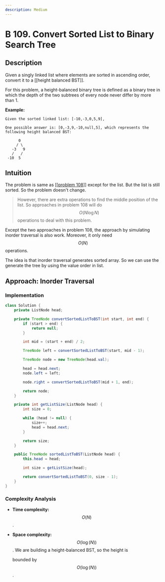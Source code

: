 ```yaml
---
description: Medium
---
```


# B 109. Convert Sorted List to Binary Search Tree

## Description

Given a singly linked list where elements are sorted in ascending order, convert it to a \[\[height balanced BST\]\].

For this problem, a height-balanced binary tree is defined as a binary tree in which the depth of the two subtrees of every node never differ by more than 1.

**Example:**

```text
Given the sorted linked list: [-10,-3,0,5,9],

One possible answer is: [0,-3,9,-10,null,5], which represents the following height balanced BST:

      0
     / \
   -3   9
   /   /
 -10  5
```

## Intuition

The problem is same as \[\[[problem 108](c-108.-convert-sorted-array-to-binary-search-tree.md)\]\] except for the list. But the list is still sorted. So the problem doesn't change.

> However, there are extra operations to find the middle position of the list. So approaches in problem 108 will do $$O(N\log{N})$$ operations to deal with this problem.

Except the two approaches in problem 108, the approach by simulating inorder traversal is also work. Moreover, it only need $$O(N)$$ operations.

The idea is that inorder traversal generates sorted array. So we can use the generate the tree by using the value order in list.

## Approach: Inorder Traversal

### Implementation

```java
class Solution {
    private ListNode head;

    private TreeNode convertSortedListToBST(int start, int end) {
        if (start > end) {
            return null;
        }

        int mid = (start + end) / 2;

        TreeNode left = convertSortedListToBST(start, mid - 1);

        TreeNode node = new TreeNode(head.val);

        head = head.next;
        node.left = left;

        node.right = convertSortedListToBST(mid + 1, end);

        return node;
    }

    private int getListSize(ListNode head) {
        int size = 0;

        while (head != null) {
            size++;
            head = head.next;
        }

        return size;
    }

    public TreeNode sortedListToBST(ListNode head) {
        this.head = head;

        int size = getListSize(head);

        return convertSortedListToBST(0, size - 1);
    }
}
```

### Complexity Analysis

* **Time complexity:** $$O(N)$$.
* **Space complexity:** $$O(\log(N))$$. We are building a height-balanced BST, so the height is

  bounded by $$O(\log(N))$$.

